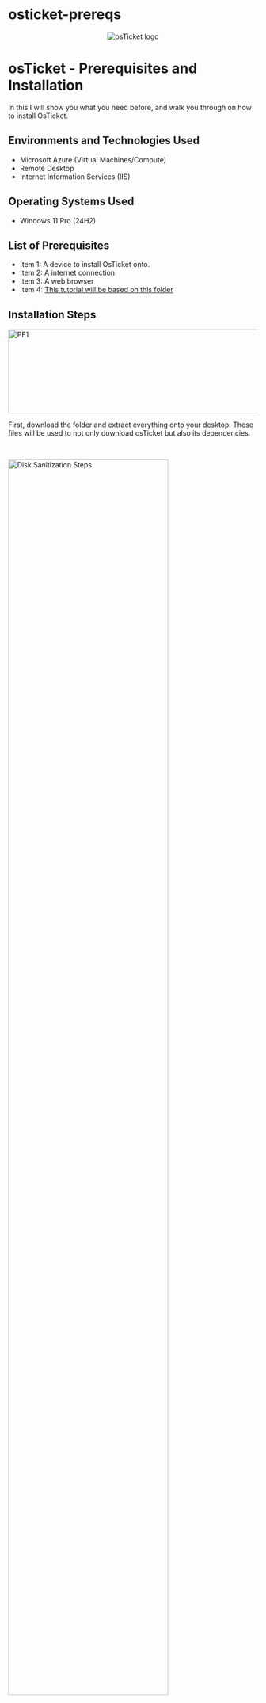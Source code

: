 # osticket-prereqs
<p align="center">
<img src="https://i.imgur.com/Clzj7Xs.png" alt="osTicket logo"/>
</p>

<h1>osTicket - Prerequisites and Installation</h1>
In this I will show you what you need before, and walk you through on how to install OsTicket.<br />




<h2>Environments and Technologies Used</h2>

- Microsoft Azure (Virtual Machines/Compute)
- Remote Desktop
- Internet Information Services (IIS)

<h2>Operating Systems Used </h2>

- Windows 11 Pro</b> (24H2)

<h2>List of Prerequisites</h2>

- Item 1: A device to install OsTicket onto.
- Item 2: A internet connection
- Item 3: A web browser
- Item 4: [This tutorial will be based on this folder](https://drive.google.com/uc?export=download&id=1b3RBkXTLNGXbibeMuAynkfzdBC1NnqaD)


<h2>Installation Steps</h2>

<p>
<img width="672" height="170" alt="PF1" src="https://github.com/user-attachments/assets/e2053b6f-8248-4d0e-8d5f-197cb705993d" />

</p>
<p>
First, download the folder and extract everything onto your desktop. These files will be used to not only download osTicket but also its dependencies.
</p>
<br />

<p>
<img src="https://i.imgur.com/DJmEXEB.png" height="80%" width="80%" alt="Disk Sanitization Steps"/>
</p>
<p>
Lorem ipsum dolor sit amet, consectetur adipiscing elit, sed do eiusmod tempor incididunt ut labore et dolore magna aliqua. Ut enim ad minim veniam, quis nostrud exercitation ullamco laboris nisi ut aliquip ex ea commodo consequat. Duis aute irure dolor in reprehenderit in voluptate velit esse cillum dolore eu fugiat nulla pariatur.
</p>
<br />

<p>
<img src="https://i.imgur.com/DJmEXEB.png" height="80%" width="80%" alt="Disk Sanitization Steps"/>
</p>
<p>
Lorem ipsum dolor sit amet, consectetur adipiscing elit, sed do eiusmod tempor incididunt ut labore et dolore magna aliqua. Ut enim ad minim veniam, quis nostrud exercitation ullamco laboris nisi ut aliquip ex ea commodo consequat. Duis aute irure dolor in reprehenderit in voluptate velit esse cillum dolore eu fugiat nulla pariatur.
</p>
<br />
